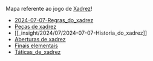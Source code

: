 Mapa referente ao jogo de [Xadrez](api/2024/07/2024-07-06-Xadrez.md)!

- [2024-07-07-Regras_do_xadrez](_insight/2024/07/2024-07-07-Regras_do_xadrez.md)
- [Peças de xadrez](_insight/2024/07/2024-07-06-Pecas_de_xadrez.md)
- [[_insight/2024/07/2024-07-07-Historia_do_xadrez]]
- [Aberturas de xadrez](_draft/2024-07-06-Aberturas_de_xadrez.md)
- [Finais elementais](_insight/2024/07/2024-07-06-Finais_elementais.md)
- [Táticas_de_xadrez](_insight/2024/07/2024-07-06-Taticas_de_xadrez.md)